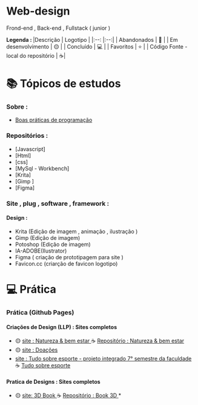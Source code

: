 # Web-design
 Frond-end , Back-end , Fullstack ( junior )
 


<strong> Legenda : </strong>
|Descrição | Logotipo   | 
|:--: |:--:|
| Abandonados | 🔴 | 
| Em desenvolvimento    |  🟡  | 
| Concluído   |  💻  | 
| Favoritos | ⭐  | 
| Código Fonte - local do repositório | ☕|  

# 📚 Tópicos de estudos

### Sobre :
* [ Boas práticas de programação ](https://github.com/LeandroPereira2603/Web-design/blob/main/Explica%C3%A7%C3%B4es/Boas%20pr%C3%A1tica%20de%20programa%C3%A7%C3%A3o.md)
 
### Repositórios : 

* [Javascript]
* [Html]
* [css]
* [MySql - Workbench]
* [Krita]
* [Gimp ]
* [Figma]


### Site , plug , software , framework :

#### Design :

* Krita (Edição de imagem , animação , ilustração )
* Gimp (Edição de imagem)
* Potoshop (Edição de imagem)
* IA-ADOBE(Ilustrator)
* Figma ( criação de prototipagem para site )
* Favicon.cc (criarção de favicon logotipo)
  

# 💻 Prática

### Prática (Github Pages) 

#### Criações de Design (LLP) : Sites completos    
* 🟡 [ site : Natureza & bem estar  ](https://leandropereira2603.github.io/site-natureza-bem-estar/) ☕ [ Repositório : Natureza & bem estar ](https://github.com/LeandroPereira2603/site-natureza-bem-estar)
* 🟡 [ site : Doações ](https://leandropereira2603.github.io/site-doacao-de-sangue-e-cabelo/)
* [site : Tudo sobre esporte - projeto integrado 7° semestre da faculdade ](https://leandropereira2603.github.io/site-tudo-sobre-esporte/)☕ [ Tudo sobre esporte ](https://github.com/LeandroPereira2603/site-tudo-sobre-esporte)

#### Pratica de Designs : Sites completos 
* 🟡 [ site: 3D Book ](https://leandropereira2603.github.io/site-3d-book/) ☕ [Repositório : Book 3D ](https://github.com/LeandroPereira2603/site-3d-book)
*[]()




